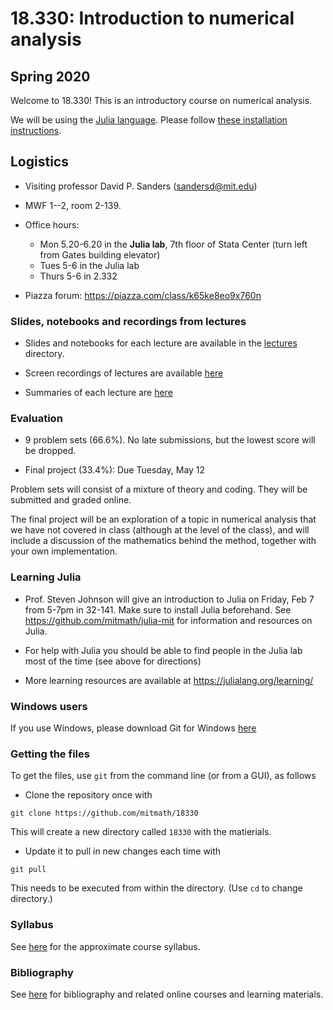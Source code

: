 # 18.330: Introduction to numerical analysis

## Spring 2020

Welcome to 18.330! This is an introductory course on numerical analysis.

We will be using the [Julia language](www.julialang.org). Please follow [these installation instructions](installation.md).

## Logistics

- Visiting professor David P. Sanders ([sandersd@mit.edu](mailto:sandersd@mit.edu))

- MWF 1--2, room 2-139.

- Office hours:

  - Mon 5.20-6.20 in the **Julia lab**, 7th floor of Stata Center (turn left from Gates building elevator)
  - Tues 5-6 in the Julia lab
  - Thurs 5-6 in 2.332

- Piazza forum: https://piazza.com/class/k65ke8eo9x760n

### Slides, notebooks and recordings from lectures

- Slides and notebooks for each lecture are available in the [lectures](lectures) directory.

- Screen recordings of lectures are available [here](https://www.dropbox.com/sh/ubkqwrqxnukgllc/AAA2cH9r7YQL7WmYVt-bblxta?dl=0)

- Summaries of each lecture are [here](summaries.md)

### Evaluation

- 9 problem sets (66.6%). No late submissions, but the lowest score will be dropped.
<!-- - 1 midterm exam (20%): Wednesday, March 18 -->
- Final project (33.4%): Due Tuesday, May 12

Problem sets will consist of a mixture of theory and coding. They will be submitted and graded online.

The final project will be an exploration of a topic in numerical analysis that we have not covered in class (although at the level of the class), and will include a discussion of the mathematics behind the method, together with your own implementation.

### Learning Julia

- Prof. Steven Johnson will give an introduction to Julia on Friday, Feb 7 from 5-7pm in 32-141. Make sure to install Julia beforehand. See https://github.com/mitmath/julia-mit for information and resources on Julia.

- For help with Julia you should be able to find people in the Julia lab most of the time (see above for directions)

- More learning resources are available at https://julialang.org/learning/

### Windows users

If you use Windows, please download Git for Windows [here](https://gitforwindows.org)

### Getting the files

To get the files, use `git` from the command line (or from a GUI), as follows

- Clone the repository once with
```
git clone https://github.com/mitmath/18330
```
This will create a new directory called `18330` with the matierials.


- Update it to pull in new changes each time with
```
git pull
```
This needs to be executed from within the directory. (Use `cd` to change directory.)

### Syllabus
See [here](syllabus.md) for the approximate course syllabus.

### Bibliography

See [here](bibliography.md) for bibliography and related online courses and learning materials.
